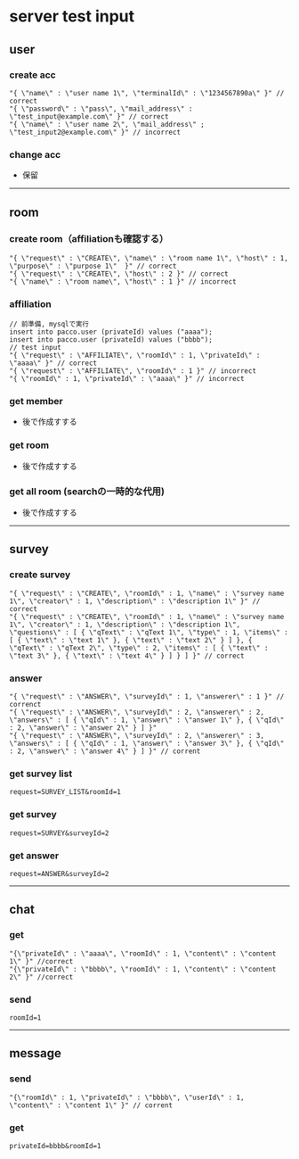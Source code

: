 # server test input

## user
### create acc
    "{ \"name\" : \"user name 1\", \"terminalId\" : \"1234567890a\" }" // correct
    "{ \"password\" : \"pass\", \"mail_address\" : \"test_input@example.com\" }" // correct
    "{ \"name\" : \"user name 2\", \"mail_address\" ; \"test_input2@example.com\" }" // incorrect

### change acc
* 保留

***

## room
### create room（affiliationも確認する）
    "{ \"request\" : \"CREATE\", \"name\" : \"room name 1\", \"host\" : 1, \"purpose\" : \"purpose 1\"  }" // correct
    "{ \"request\" : \"CREATE\", \"host\" : 2 }" // correct
    "{ \"name\" : \"room name\", \"host\" : 1 }" // incorrect

### affiliation
    // 前準備, mysqlで実行
    insert into pacco.user (privateId) values ("aaaa");
    insert into pacco.user (privateId) values ("bbbb");
    // test input
    "{ \"request\" : \"AFFILIATE\", \"roomId\" : 1, \"privateId\" : \"aaaa\" }" // correct
    "{ \"request\" : \"AFFILIATE\", \"roomId\" : 1 }" // incorrect
    "{ \"roomId\" : 1, \"privateId\" : \"aaaa\" }" // incorrect

### get member
* 後で作成すする

### get room
* 後で作成すする

### get all room (searchの一時的な代用)
* 後で作成すする

***

## survey
### create survey
    "{ \"request\" : \"CREATE\", \"roomId\" : 1, \"name\" : \"survey name 1\", \"creator\" : 1, \"description\" : \"description 1\" }" // correct
    "{ \"request\" : \"CREATE\", \"roomId\" : 1, \"name\" : \"survey name 1\", \"creator\" : 1, \"description\" : \"description 1\", \"questions\" : [ { \"qText\" : \"qText 1\", \"type\" : 1, \"items\" : [ { \"text\" : \"text 1\" }, { \"text\" : \"text 2\" } ] }, { \"qText\" : \"qText 2\", \"type\" : 2, \"items\" : [ { \"text\" : \"text 3\" }, { \"text\" : \"text 4\" } ] } ] }" // correct

### answer
    "{ \"request\" : \"ANSWER\", \"surveyId\" : 1, \"answerer\" : 1 }" // correnct
    "{ \"request\" : \"ANSWER\", \"surveyId\" : 2, \"answerer\" : 2, \"answers\" : [ { \"qId\" : 1, \"answer\" : \"answer 1\" }, { \"qId\" : 2, \"answer\" : \"answer 2\" } ] }"
    "{ \"request\" : \"ANSWER\", \"surveyId\" : 2, \"answerer\" : 3, \"answers\" : [ { \"qId\" : 1, \"answer\" : \"answer 3\" }, { \"qId\" : 2, \"answer\" : \"answer 4\" } ] }" // corrent

### get survey list
    request=SURVEY_LIST&roomId=1

### get survey
    request=SURVEY&surveyId=2

### get answer
    request=ANSWER&surveyId=2

***

## chat
### get
    "{\"privateId\" : \"aaaa\", \"roomId\" : 1, \"content\" : \"content 1\" }" //correct
    "{\"privateId\" : \"bbbb\", \"roomId\" : 1, \"content\" : \"content 2\" }" //correct

### send
    roomId=1

***

## message
### send
    "{\"roomId\" : 1, \"privateId\" : \"bbbb\", \"userId\" : 1, \"content\" : \"content 1\" }" // corrent

### get
    privateId=bbbb&roomId=1









